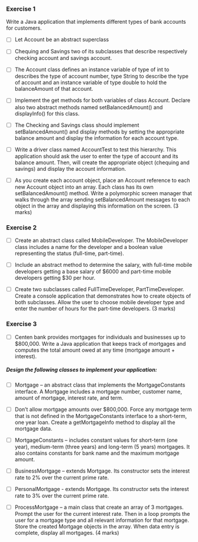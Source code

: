 ### Exercise 1
Write a Java application that implements different types of bank accounts for customers.
- [ ] Let Account be an abstract superclass 
  
- [ ] Chequing and Savings two of its subclasses that describe respectively
  checking account and savings account.

- [ ] The Account class defines an instance variable of type of int to describes the type of account number,
  type String to describe the type of account
  and an instance variable of type double to hold the balanceAmount of that account.

- [ ] Implement the get methods for both variables of class Account. 
  Declare also two abstract methods named setBalancedAmount()
  and displayInfo() for this class.

- [ ] The Checking and Savings class should implement setBalancedAmount()
  and display methods by setting the appropriate balance amount
  and display the information for each account type.

- [ ] Write a driver class named AccountTest to test this hierarchy.
  This application should ask the user to enter the type of account and its balance amount. 
  Then, will create the appropriate object (chequing and savings) and display the account information.

- [ ] As you create each account object, 
  place an Account reference to each new Account object into an array. 
  Each class has its own setBalancedAmount() method. 
  Write a polymorphic screen manager that walks through the array 
  sending setBalancedAmount messages to each object in the array 
  and displaying this information on the screen. 
  (3 marks)

### Exercise 2

- [ ] Create an abstract class called MobileDeveloper. 
  The MobileDeveloper class includes a name for the developer
  and a boolean value representing the status (full-time, part-time).

- [ ] Include an abstract method to determine the salary, 
  with full-time mobile developers getting a base salary of $6000 
  and part-time mobile developers getting $30 per hour.

- [ ] Create two subclasses called FullTimeDeveloper, PartTimeDeveloper. 
  Create a console application that demonstrates how to create objects of both subclasses. 
  Allow the user to choose mobile developer type and enter the number of hours for the part-time developers.
  (3 marks)
  
### Exercise 3
- [ ] Centen bank provides mortgages for individuals and businesses up to $800,000.
  Write a Java application that keeps track of mortgages
  and computes the total amount owed at any time (mortgage amount + interest).

##### Design the following classes to implement your application:

- [ ] Mortgage – an abstract class that implements the MortgageConstants interface. 
  A Mortgage includes a mortgage number, customer name, amount of mortgage, interest rate, and term.

- [ ] Don’t allow mortgage amounts over $800,000. 
  Force any mortgage term that is not defined in the MortgageConstants interface to a short-term,
  one year loan. Create a getMortgageInfo method to display all the mortgage data.

- [ ] MortgageConstants – includes constant values for short-term (one year), medium-term (three years) and long-term (5 years) mortgages. 
  It also contains constants for bank name and the maximum mortgage amount.

- [ ] BusinessMortgage – extends Mortgage. 
  Its constructor sets the interest rate to 2% over the current prime rate.

- [ ] PersonalMortgage - extends Mortgage. 
  Its constructor sets the interest rate to 3% over the current prime rate.

- [ ] ProcessMortgage – a main class that create an array of 3 mortgages. 
  Prompt the user for the current interest rate. 
  Then in a loop prompts the user for a mortgage type and all relevant information for that mortgage. 
  Store the created Mortgage objects in the array. When data entry is complete, display all mortgages.
  (4 marks)